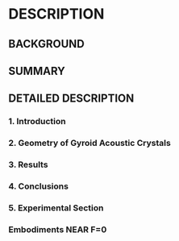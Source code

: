 # DESCRIPTION

## BACKGROUND

## SUMMARY

## DETAILED DESCRIPTION

### 1. Introduction

### 2. Geometry of Gyroid Acoustic Crystals

### 3. Results

### 4. Conclusions

### 5. Experimental Section

### Embodiments NEAR F=0

